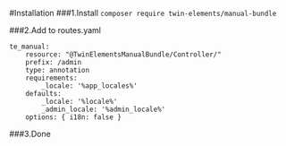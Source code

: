 #Installation
###1.Install
```composer require twin-elements/manual-bundle```

###2.Add to routes.yaml
```
te_manual:
    resource: "@TwinElementsManualBundle/Controller/"
    prefix: /admin
    type: annotation
    requirements:
        _locale: '%app_locales%'
    defaults:
        _locale: '%locale%'
        _admin_locale: '%admin_locale%'
    options: { i18n: false }
```
###3.Done
